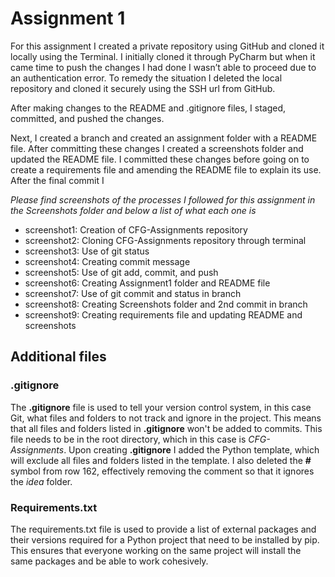 # Assignment 1

For this assignment I created a private repository using GitHub and cloned it locally using the Terminal. 
I initially cloned it through PyCharm but when it came time to push the changes I had done I wasn’t able 
to proceed due to an authentication error. To remedy the situation I deleted the local repository and cloned 
it securely using the SSH url from GitHub. 

After making changes to the README and .gitignore files, I staged, committed, and pushed the changes.

Next, I created a branch and created an assignment folder with a README file. After committing these changes
I created a screenshots folder and updated the README file. I committed these changes before going on to 
create a requirements file and amending the README file to explain its use. After the final commit I 



_Please find screenshots of the processes I followed for this assignment in the Screenshots folder and below 
a list of what each one is_

* screenshot1: Creation of CFG-Assignments repository
* screenshot2: Cloning CFG-Assignments repository through terminal
* screenshot3: Use of git status
* screenshot4: Creating commit message
* screenshot5: Use of git add, commit, and push
* screenshot6: Creating Assignment1 folder and README file
* screenshot7: Use of git commit and status in branch
* screenshot8: Creating Screenshots folder and 2nd commit in branch
* screenshot9: Creating requirements file and updating README and screenshots
 



## Additional files

### .gitignore
The **.gitignore** file is used to tell your version control system, in this case Git, 
what files and folders to not track and ignore in the project. This means that all 
files and folders listed in **.gitignore** won't be added to commits. This file needs 
to be in the root directory, which in this case is _CFG-Assignments_. Upon creating 
**.gitignore** I added the Python template, which will exclude all files and folders 
listed in the template. I also deleted the **__#__** symbol from row 162, effectively 
removing the comment so that it ignores the _idea_ folder.


### Requirements.txt

The requirements.txt file is used to provide a list of external packages and their versions
required for a Python project that need to be installed by pip. This ensures that everyone working
on the same project will install the same packages and be able to work cohesively.

